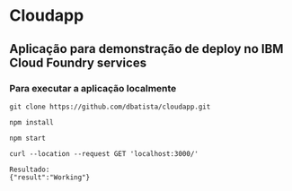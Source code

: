 # Cloudapp

## Aplicação para demonstração de deploy no IBM Cloud Foundry services

### Para executar a aplicação localmente
```
git clone https://github.com/dbatista/cloudapp.git
```
```
npm install
```
```
npm start
```
```
curl --location --request GET 'localhost:3000/'
```
```
Resultado:
{"result":"Working"}
```

